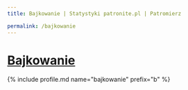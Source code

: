 ```yaml
---
title: Bajkowanie | Statystyki patronite.pl | Patromierz

permalink: /bajkowanie
---
```


# [Bajkowanie](https://patronite.pl/bajkowanie)

{% include profile.md name="bajkowanie" prefix="b" %}

